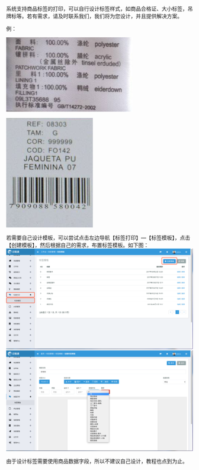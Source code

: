 系统支持商品标签的打印，可以自行设计标签样式，如商品合格证、大小标签，吊牌标等。若有需求，请及时联系我们，我们将为您设计，并且提供解决方案。

例：

![](/assets/dy-7.png)

![](/assets/dy-8.png)

若需要自己设计模板，可以尝试点击左边导航【标签打印】—【标签模板】，点击【创建模板】，然后根据自己的需求，布置标签模板。如下图：![](/assets/dy-9.png)![](/assets/dy-10.png)

由于设计标签需要使用商品数据字段，所以不建议自己设计，教程也点到为止。

